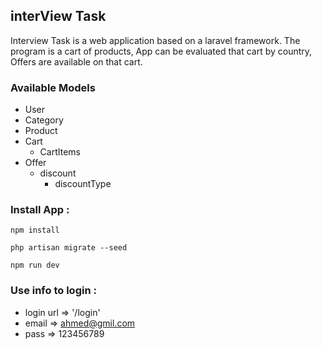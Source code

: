 ## interView Task

Interview Task is a web application based on a laravel framework.
The program is a cart of products, App can be evaluated that cart by country, Offers are available on that cart.

### Available Models
- User
- Category
- Product
- Cart
  - CartItems
- Offer
  - discount
    - discountType


### Install App :

``` 
npm install

php artisan migrate --seed

npm run dev
```
### Use info to login :

- login url   => '/login'
- email       => ahmed@gmil.com
- pass        => 123456789

